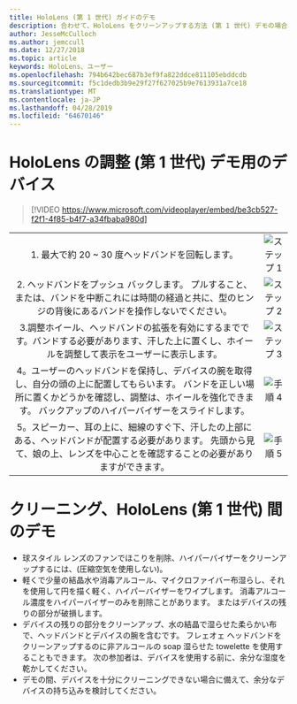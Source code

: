```yaml
---
title: HoloLens (第 1 世代) ガイドのデモ
description: 合わせて、HoloLens をクリーンアップする方法 (第 1 世代) デモの場合
author: JesseMcCulloch
ms.author: jemccull
ms.date: 12/27/2018
ms.topic: article
keywords: HoloLens、ユーザー
ms.openlocfilehash: 794b642bec687b3ef9fa822ddce811105ebddcdb
ms.sourcegitcommit: f5c1dedb3b9e29f27f627025b9e7613931a7ce18
ms.translationtype: MT
ms.contentlocale: ja-JP
ms.lasthandoff: 04/28/2019
ms.locfileid: "64670146"
---
```

<H1>HoloLens の調整 (第 1 世代) デモ用のデバイス </H1>

> [!VIDEO https://www.microsoft.com/videoplayer/embed/be3cb527-f2f1-4f85-b4f7-a34fbaba980d]

|     |     |
|:---:|:---:|
|1. 最大で約 20 ~ 30 度ヘッドバンドを回転します。|![ステップ 1](images/FitGuideStep1.png)|
|2. ヘッドバンドをプッシュ バックします。 プルすること、または、バンドを中断これには時間の経過と共に、型のヒンジの背後にあるバンドを操作しないでください。|![ステップ 2](images/FitGuideStep2.png)|
|3.調整ホイール、ヘッドバンドの拡張を有効にするまでです。バンドする必要があります、汗した上に置くし、ホイールを調整して表示をユーザーに表示します。|![ステップ 3](images/FitGuideStep3.png)|
|4。ユーザーのヘッドバンドを保持し、デバイスの腕を取得し、自分の頭の上に配置してもらいます。 バンドを正しい場所に置くかどうかを確認し、調整は、ホイールを強化できます。 バックアップのハイパーバイザーをスライドします。|![手順 4](images/FitGuideStep4.png)|
|5。スピーカー、耳の上に、細線のすぐ下、汗したの上部にある、ヘッドバンドが配置する必要があります。 先頭から見て、娘の上、レンズを中心ことを確認することの必要がありますができます。|![手順 5](images/FitGuideSetep5.png)|


<H1>クリーニング、HoloLens (第 1 世代) 間のデモ</H1>


- 球スタイル レンズのファンでほこりを削除、ハイパーバイザーをクリーンアップするには、(圧縮空気を使用しない)。
- 軽くで少量の結晶水や消毒アルコール、マイクロファイバー布湿らし、それを使用して円を描く軽く、ハイパーバイザーをワイプします。 消毒アルコール濃度をハイパーバイザーのみを削除ことがあります。 またはデバイスの残りの部分が破損します。
- デバイスの残りの部分をクリーンアップ、水の結晶で湿らせた柔らかい布で、ヘッドバンドとデバイスの腕を含むです。 フレェオェ ヘッドバンドをクリーンアップするのに非アルコールの soap 湿らせた towelette を使用することもできます。 次の参加者は、デバイスを使用する前に、余分な湿度を乾かしてください。
- デモの間、デバイスを十分にクリーニングできない場合に備えて、余分なデバイスの持ち込みを検討してください。
